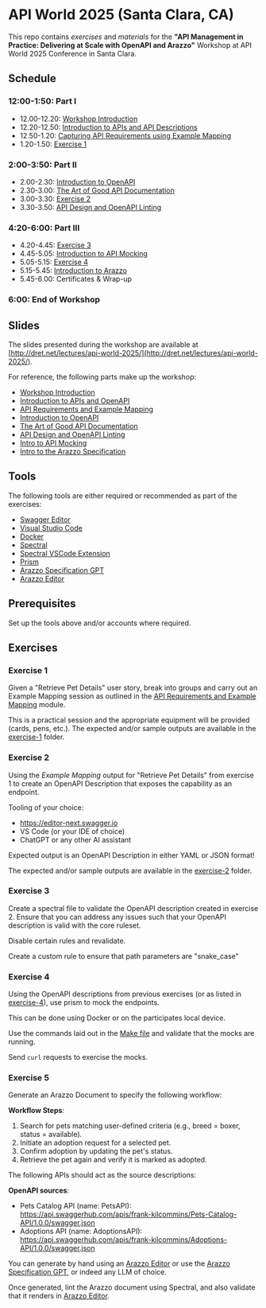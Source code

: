# API World 2025 (Santa Clara, CA)

This repo contains _exercises_ and _materials_ for the **"API Management in Practice: Delivering at Scale with OpenAPI and Arazzo"** Workshop at API World 2025 Conference in Santa Clara.

## Schedule

### 12:00-1:50: Part I

- 12.00-12.20: [Workshop Introduction](http://dret.net/lectures/api-world-2025/workshop-introduction)
- 12.20-12.50: [Introduction to APIs and API Descriptions](http://dret.net/lectures/api-world-2025/workshop-api-description)
- 12.50-1.20: [Capturing API Requirements using Example Mapping](http://dret.net/lectures/api-world-2025/workshop-api-requirements-example-mapping)
- 1.20-1.50: [Exercise 1](./exercise-1)


### 2:00-3:50: Part II

- 2.00-2.30: [Introduction to OpenAPI](http://dret.net/lectures/api-world-2025/workshop-openapi-introduction)
- 2.30-3.00: [The Art of Good API Documentation](http://dret.net/lectures/api-world-2025/workshop-api-documentation)
- 3.00-3.30: [Exercise 2](./exercise-2)
- 3.30-3.50: [API Design and OpenAPI Linting](http://dret.net/lectures/api-world-2025/workshop-design-linting)


### 4:20-6:00: Part III

- 4.20-4.45: [Exercise 3](./exercise-3)
- 4.45-5.05: [Introduction to API Mocking](http://dret.net/lectures/api-world-2025/workshop-mocking)
- 5.05-5.15: [Exercise 4](./exercise-4)
- 5.15-5.45: [Introduction to Arazzo](http://dret.net/lectures/api-world-2025/workshop-arazzo)
- 5.45-6.00: Certificates & Wrap-up


### 6:00: End of Workshop


## Slides

The slides presented during the workshop are available at [http://dret.net/lectures/api-world-2025/](http://dret.net/lectures/api-world-2025/).

For reference, the following parts make up the workshop:

- [Workshop Introduction](http://dret.net/lectures/api-world-2025/workshop-introduction)
- [Introduction to APIs and OpenAPI](http://dret.net/lectures/api-world-2025/workshop-api-description)
- [API Requirements and Example Mapping](http://dret.net/lectures/api-world-2025/workshop-api-requirements-example-mapping)
- [Introduction to OpenAPI](http://dret.net/lectures/api-world-2025/workshop-openapi-introduction)
- [The Art of Good API Documentation](http://dret.net/lectures/api-world-2025/workshop-api-documentation)
- [API Design and OpenAPI Linting](http://dret.net/lectures/api-world-2025/workshop-design-linting)
- [Intro to API Mocking](http://dret.net/lectures/api-world-2025/workshop-api-mocking)
- [Intro to the Arazzo Specification](http://dret.net/lectures/api-world-2025/workshop-arazzo)

## Tools

The following tools are either required or recommended as part of the exercises:

- [Swagger Editor](https://editor-next.swagger.io/)
- [Visual Studio Code](https://code.visualstudio.com/)
- [Docker](https://docs.docker.com/engine/install/)
- [Spectral](https://github.com/stoplightio/spectral)
- [Spectral VSCode Extension](https://marketplace.visualstudio.com/items?itemName=stoplight.spectral)
- [Prism](https://github.com/stoplightio/prism)
- [Arazzo Specification GPT](https://chatgpt.com/g/g-673339c216648190a97a5fa3d8258769-arazzo-specification)
- [Arazzo Editor](https://arazzo-editor.symplr.io/)

## Prerequisites

Set up the tools above and/or accounts where required.

## Exercises

### Exercise 1

Given a "Retrieve Pet Details" user story, break into groups and carry out an Example Mapping session as outlined in the [API Requirements and Example Mapping](http://dret.net/lectures/api-world-2025/workshop-api-requirements-example-mapping) module.

This is a practical session and the appropriate equipment will be provided (cards, pens, etc.). The expected and/or sample outputs are available in the [exercise-1](./exercise-1/) folder.

### Exercise 2

Using the _Example Mapping_ output for "Retrieve Pet Details" from exercise 1 to create an OpenAPI Description that exposes the capability as an endpoint.

Tooling of your choice:

- https://editor-next.swagger.io
- VS Code (or your IDE of choice)
- ChatGPT or any other AI assistant

Expected output is an OpenAPI Description in either YAML or JSON format!

The expected and/or sample outputs are available in the [exercise-2](./exercise-2/) folder.

### Exercise 3

Create a spectral file to validate the OpenAPI description created in exercise 2. Ensure that you can address any issues such that your OpenAPI description is valid with the core ruleset.

Disable certain rules and revalidate.

Create a custom rule to ensure that path parameters are "snake_case"

### Exercise 4

Using the OpenAPI descriptions from previous exercises (or as listed in [exercise-4](./exercise-4/)), use prism to mock the endpoints.

This can be done using Docker or on the participates local device.

Use the commands laid out in the [Make file](./exercise-4/Makefile) and validate that the mocks are running.

Send `curl` requests to exercise the mocks.

### Exercise 5

Generate an Arazzo Document to specify the following workflow:

**Workflow Steps**:

1. Search for pets matching user-defined criteria (e.g., breed = boxer, status = available).
2. Initiate an adoption request for a selected pet.
3. Confirm adoption by updating the pet's status.
4. Retrieve the pet again and verify it is marked as adopted.

The following APIs should act as the source descriptions:

**OpenAPI sources**:

- Pets Catalog API (name: PetsAPI): https://api.swaggerhub.com/apis/frank-kilcommins/Pets-Catalog-API/1.0.0/swagger.json
- Adoptions API (name: AdoptionsAPI): https://api.swaggerhub.com/apis/frank-kilcommins/Adoptions-API/1.0.0/swagger.json

You can generate by hand using an [Arazzo Editor](https://arazzo-editor.symplr.io/) or use the [Arazzo Specification GPT](https://chatgpt.com/g/g-673339c216648190a97a5fa3d8258769-arazzo-specification), or indeed any LLM of choice.

Once generated, lint the Arazzo document using Spectral, and also validate that it renders in [Arazzo Editor](https://arazzo-editor.symplr.io/).

